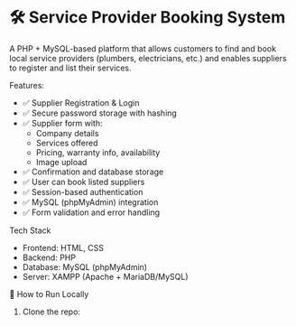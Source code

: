
# 🛠️ Service Provider Booking System

A PHP + MySQL-based platform that allows customers to find and book local service providers (plumbers, electricians, etc.) and enables suppliers to register and list their services.

 Features:

- ✅ Supplier Registration & Login
- ✅ Secure password storage with hashing
- ✅ Supplier form with:
  - Company details
  - Services offered
  - Pricing, warranty info, availability
  - Image upload
- ✅ Confirmation and database storage
- ✅ User can book listed suppliers
- ✅ Session-based authentication
- ✅ MySQL (phpMyAdmin) integration
- ✅ Form validation and error handling



 Tech Stack

- Frontend: HTML, CSS
- Backend: PHP
- Database: MySQL (phpMyAdmin)
- Server: XAMPP (Apache + MariaDB/MySQL)



🚀 How to Run Locally

1. Clone the repo:
   ```bash
 
